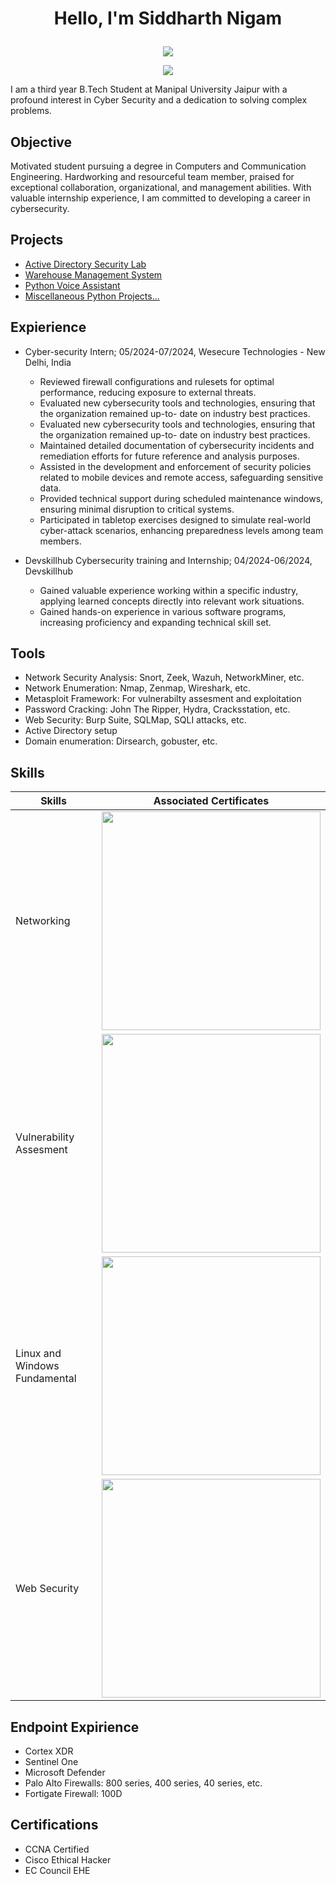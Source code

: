 # <p align="center"> Hello, I'm Siddharth Nigam</p>
<p align="center"><img src="https://github.com/user-attachments/assets/99eb551e-5265-4c37-98c8-f81484511155"></p>
<p align="center"><a href="[https://linkedin.com](https://www.linkedin.com/in/siddharth-nigam-a7bab1257/)"><img src="https://img.shields.io/badge/-LinkedIn-0072b1?&style=for-the-badge&logo=linkedin&logoColor=white" /></a></p>

I am a third year B.Tech Student at Manipal University Jaipur with a profound interest in Cyber Security and a dedication to solving complex problems.

## Objective

Motivated student pursuing a degree in Computers and Communication Engineering. Hardworking and resourceful team member, praised for exceptional collaboration, organizational, and management abilities. With valuable internship experience, I am committed to developing a career in cybersecurity.

## Projects
- <a href="https://github.com/InfiniteTrident23/AD-security-Project">Active Directory Security Lab</a>
- <a href="https://github.com/InfiniteTrident23/Warehouse-Management">Warehouse Management System</a>
- <a href="https://github.com/InfiniteTrident23/C.L.A.I.R.E-Demo">Python Voice Assistant</a>
- <a href="https://github.com/InfiniteTrident23/Miscellaneous-Python-Projects">Miscellaneous Python Projects...</a>

## Expierience
- Cyber-security Intern; 05/2024-07/2024, Wesecure Technologies - New Delhi, India
    - Reviewed firewall configurations and rulesets for optimal performance, reducing exposure to external threats.
    - Evaluated new cybersecurity tools and technologies, ensuring that the organization remained up-to- date on industry best practices.
    - Evaluated new cybersecurity tools and technologies, ensuring that the organization remained up-to- date on industry best practices.
    - Maintained detailed documentation of cybersecurity incidents and remediation efforts for future reference and analysis purposes.
    - Assisted in the development and enforcement of security policies related to mobile devices and remote access, safeguarding sensitive data.
    - Provided technical support during scheduled maintenance windows, ensuring minimal disruption to critical systems.
    - Participated in tabletop exercises designed to simulate real-world cyber-attack scenarios, enhancing preparedness levels among team members.

- Devskillhub Cybersecurity training and Internship; 04/2024-06/2024, Devskillhub
  - Gained valuable experience working within a specific industry, applying learned concepts directly into relevant work situations.
  - Gained hands-on experience in various software programs, increasing proficiency and expanding technical skill set.
 
## Tools
- Network Security Analysis: Snort, Zeek, Wazuh, NetworkMiner, etc.
- Network Enumeration: Nmap, Zenmap, Wireshark, etc.
- Metasploit Framework: For vulnerabilty assesment and exploitation
- Password Cracking: John The Ripper, Hydra, Cracksstation, etc.
- Web Security: Burp Suite, SQLMap, SQLI attacks, etc.
- Active Directory setup
- Domain enumeration: Dirsearch, gobuster, etc.
## Skills

| Skills                                        | Associated Certificates    |
|-----------------------------------------------|----------------------------|
|Networking|<img src="https://github.com/InfiniteTrident23/InfiniteTrident23/assets/128295541/540ee807-0676-4a20-88ea-8c4a5231ef6c" style="width:350px;height:250x;">|
|Vulnerability Assesment|<img src="https://tryhackme-certificates.s3-eu-west-1.amazonaws.com/THM-SLB3X9W6NY.png" style="width:350px;height:250x;">|
|Linux and Windows Fundamental|<img src="https://tryhackme-certificates.s3-eu-west-1.amazonaws.com/THM-XQTRIZUBYX.png" style="width:350px;height:250x;">|
|Web Security|<img src="https://github.com/InfiniteTrident23/InfiniteTrident23/assets/128295541/a2d48e88-bd9b-4354-b56a-5b08b6b1ce03" style="width:350px;height:250x;">|

## Endpoint Expirience
- Cortex XDR
- Sentinel One
- Microsoft Defender
- Palo Alto Firewalls: 800 series, 400 series, 40 series, etc.
- Fortigate Firewall: 100D

## Certifications
- CCNA Certified
- Cisco Ethical Hacker
- EC Council EHE
